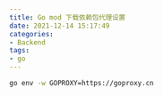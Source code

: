 ```yaml
---
title: Go mod 下载依赖包代理设置
date: 2021-12-14 15:17:49
categories:
- Backend
tags:
- go
---
```


```sh
go env -w GOPROXY=https://goproxy.cn
```
